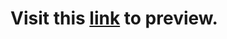 # Visit this <a href="https://rawcdn.githack.com/ah-naf/Web-Development/89a6eee40994aafc823b0f0e65c0c71c3fa02d48/CSS%20Cheatsheets/index.html#box">link</a> to preview.
